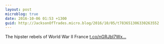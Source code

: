 ```yaml
---
layout: post
microblog: true
date: 2016-10-06 01:53 +1300
guid: http://JacksonOfTrades.micro.blog/2016/10/05/t783651306330263552.html
---
```

The hipster rebels of World War II France [t.co/nGRJbI7Wx...](https://t.co/nGRJbI7WxE)
